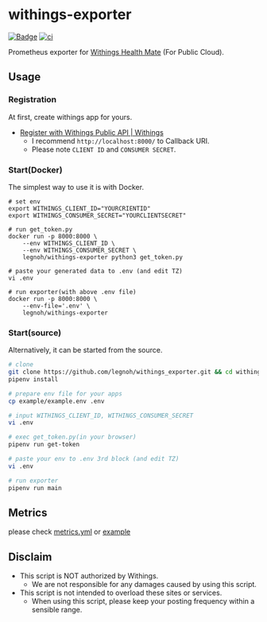 withings-exporter
====

[![Badge](https://img.shields.io/badge/docker-legnoh/withings--exporter-blue?logo=docker&link=https://hub.docker.com/r/legnoh/withings-exporter)](https://hub.docker.com/r/legnoh/withings-exporter) [![ci](https://github.com/legnoh/withings-exporter/actions/workflows/ci.yml/badge.svg)](https://github.com/legnoh/withings-exporter/actions/workflows/ci.yml)

Prometheus exporter for [Withings Health Mate](https://www.withings.com/health-mate) (For Public Cloud).

## Usage

### Registration

At first, create withings app for yours.

- [Register with Withings Public API | Withings](https://developer.withings.com/developer-guide/v3/integration-guide/public-health-data-api/developer-account/create-your-accesses-no-medical-cloud#create-your-application)
  - I recommend `http://localhost:8000/` to Callback URI.
  - Please note `CLIENT ID` and `CONSUMER SECRET`.

### Start(Docker)

The simplest way to use it is with Docker.

```
# set env
export WITHINGS_CLIENT_ID="YOURCRIENTID"
export WITHINGS_CONSUMER_SECRET="YOURCLIENTSECRET"

# run get_token.py
docker run -p 8000:8000 \
    --env WITHINGS_CLIENT_ID \
    --env WITHINGS_CONSUMER_SECRET \
    legnoh/withings-exporter python3 get_token.py

# paste your generated data to .env (and edit TZ)
vi .env

# run exporter(with above .env file)
docker run -p 8000:8000 \
    --env-file='.env' \
    legnoh/withings-exporter
```

### Start(source)

Alternatively, it can be started from the source.

```sh
# clone
git clone https://github.com/legnoh/withings_exporter.git && cd withings_exporter
pipenv install

# prepare env file for your apps
cp example/example.env .env

# input WITHINGS_CLIENT_ID, WITHINGS_CONSUMER_SECRET
vi .env

# exec get_token.py(in your browser)
pipenv run get-token

# paste your env to .env 3rd block (and edit TZ)
vi .env

# run exporter
pipenv run main
```

## Metrics

please check [metrics.yml](./config/metrics.yml) or [example](./example/withings.prom)

## Disclaim

- This script is NOT authorized by Withings.
  - We are not responsible for any damages caused by using this script.
- This script is not intended to overload these sites or services.
  - When using this script, please keep your posting frequency within a sensible range.
